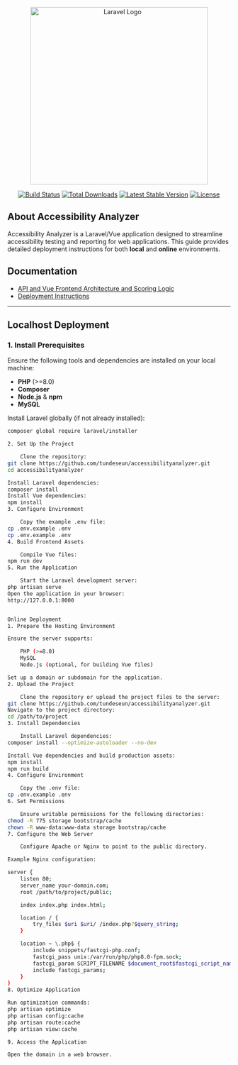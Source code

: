 <p align="center">
<a href="https://laravel.com" target="_blank"><img src="https://raw.githubusercontent.com/laravel/art/master/logo-lockup/5%20SVG/2%20CMYK/1%20Full%20Color/laravel-logolockup-cmyk-red.svg" width="400" alt="Laravel Logo"></a>
</p>

<p align="center">
<a href="https://github.com/tundeseun/accessibilityanalyzer/actions"><img src="https://github.com/tundeseun/accessibilityanalyzer/workflows/tests/badge.svg" alt="Build Status"></a>
<a href="https://packagist.org/packages/tundeseun/accessibilityanalyzer"><img src="https://img.shields.io/packagist/dt/tundeseun/accessibilityanalyzer" alt="Total Downloads"></a>
<a href="https://packagist.org/packages/tundeseun/accessibilityanalyzer"><img src="https://img.shields.io/packagist/v/tundeseun/accessibilityanalyzer" alt="Latest Stable Version"></a>
<a href="https://packagist.org/packages/tundeseun/accessibilityanalyzer"><img src="https://img.shields.io/packagist/l/tundeseun/accessibilityanalyzer" alt="License"></a>
</p>

## About Accessibility Analyzer

Accessibility Analyzer is a Laravel/Vue application designed to streamline accessibility testing and reporting for web applications. This guide provides detailed deployment instructions for both **local** and **online** environments.
## Documentation

- [API and Vue Frontend Architecture and Scoring Logic](docs/API%20AND%20VUE%20FRONTEND%20ARCHITECTURE%20AND%20SCORING%20LOGIC.pdf)
- [Deployment Instructions](docs/DEPLOYMENT%20INSTRUCTIONS.pdf)


---

## Localhost Deployment

### 1. Install Prerequisites

Ensure the following tools and dependencies are installed on your local machine:
- **PHP** (>=8.0)
- **Composer**
- **Node.js** & **npm**
- **MySQL**

Install Laravel globally (if not already installed):
```bash
composer global require laravel/installer

2. Set Up the Project

    Clone the repository:
git clone https://github.com/tundeseun/accessibilityanalyzer.git
cd accessibilityanalyzer

Install Laravel dependencies:
composer install
Install Vue dependencies:
npm install
3. Configure Environment

    Copy the example .env file:
cp .env.example .env
cp .env.example .env
4. Build Frontend Assets

    Compile Vue files:
npm run dev
5. Run the Application

    Start the Laravel development server:
php artisan serve
Open the application in your browser:
http://127.0.0.1:8000


Online Deployment
1. Prepare the Hosting Environment

Ensure the server supports:

    PHP (>=8.0)
    MySQL
    Node.js (optional, for building Vue files)

Set up a domain or subdomain for the application.
2. Upload the Project

    Clone the repository or upload the project files to the server:
git clone https://github.com/tundeseun/accessibilityanalyzer.git
Navigate to the project directory:
cd /path/to/project
3. Install Dependencies

    Install Laravel dependencies:
composer install --optimize-autoloader --no-dev

Install Vue dependencies and build production assets:
npm install
npm run build
4. Configure Environment

    Copy the .env file:
cp .env.example .env
6. Set Permissions

    Ensure writable permissions for the following directories:
chmod -R 775 storage bootstrap/cache
chown -R www-data:www-data storage bootstrap/cache
7. Configure the Web Server

    Configure Apache or Nginx to point to the public directory.

Example Nginx configuration:

server {
    listen 80;
    server_name your-domain.com;
    root /path/to/project/public;

    index index.php index.html;

    location / {
        try_files $uri $uri/ /index.php?$query_string;
    }

    location ~ \.php$ {
        include snippets/fastcgi-php.conf;
        fastcgi_pass unix:/var/run/php/php8.0-fpm.sock;
        fastcgi_param SCRIPT_FILENAME $document_root$fastcgi_script_name;
        include fastcgi_params;
    }
}
8. Optimize Application

Run optimization commands:
php artisan optimize
php artisan config:cache
php artisan route:cache
php artisan view:cache

9. Access the Application

Open the domain in a web browser.

